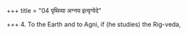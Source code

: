 +++
title = "04 पृथिव्या अग्नय इत्यृग्वेदे"

+++
4. To the Earth and to Agni, if (he studies) the Rig-veda,
